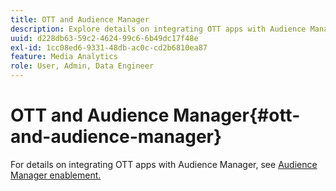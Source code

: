 ```yaml
---
title: OTT and Audience Manager
description: Explore details on integrating OTT apps with Audience Manager.
uuid: d228db63-59c2-4624-99c6-6b49dc17f48e
exl-id: 1cc08ed6-9331-48db-ac0c-cd2b6810ea87
feature: Media Analytics
role: User, Admin, Data Engineer
---
```

# OTT and Audience Manager{#ott-and-audience-manager}

For details on integrating OTT apps with Audience Manager, see [Audience Manager enablement.](/help/intro-to-ava/am-enablement.md)
